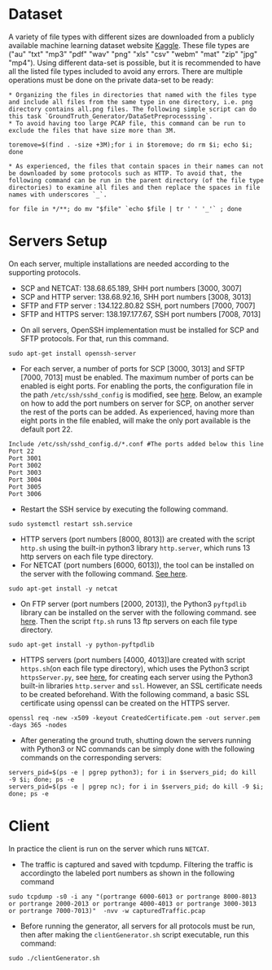 # Dataset
A variety of file types with different sizes are downloaded from a publicly available machine learning dataset website [Kaggle](https://www.kaggle.com/datasets). These file types are ("au" "txt" "mp3" "pdf" "wav" "png" "xls" "csv" "webm" "mat" "zip" "jpg" "mp4"). Using different data-set is possible, but it is recommended to have all the listed file types included to avoid any errors. There are multiple operations must be done on the private data-set to be ready:

    * Organizing the files in directories that named with the files type and include all files from the same type in one directory, i.e. png directory contains all.png files. The following simple script can do this task `GroundTruth_Generator/DataSetPreprocesssing`.
    * To avoid having too large PCAP file, this command can be run to exclude the files that have size more than 3M.
```
toremove=$(find . -size +3M);for i in $toremove; do rm $i; echo $i; done
```
    * As experienced, the files that contain spaces in their names can not be downloaded by some protocols such as HTTP. To avoid that, the following command can be run in the parent directory (of the file type directories) to examine all files and then replace the spaces in file names with underscores `_`.
```
for file in */**; do mv "$file" `echo $file | tr ' ' '_'` ; done
```
# Servers Setup
On each server, multiple installations are needed according to the supporting protocols.

- SCP and NETCAT: 138.68.65.189, SHH port numbers [3000, 3007]
- SCP and HTTP server: 138.68.92.16, SHH port numbers [3008, 3013]
- SFTP and FTP server : 134.122.80.82 SSH, port numbers [7000, 7007]
- SFTP and HTTPS server: 138.197.177.67, SSH port numbers [7008, 7013]

+ On all servers, OpenSSH implementation must be installed for SCP and SFTP protocols. For that, run this command.
```
sudo apt-get install openssh-server
```
+ For each server, a number of ports for SCP [3000, 3013] and SFTP [7000, 7013] must be enabled. The maximum number of ports can be enabled is eight ports. For enabling the ports, the configuration file in the path `/etc/ssh/sshd_config` is modified, see [here](https://askubuntu.com/questions/826765/opening-two-ports-at-once-in-ssh). Below, an example on how to add the port numbers on server for SCP, on another server the rest of the ports can be added. As experienced, having more than eight ports in the file enabled, will make the only port available is the default port 22.
```
Include /etc/ssh/sshd_config.d/*.conf #The ports added below this line
Port 22
Port 3001
Port 3002
Port 3003
Port 3004
Port 3005
Port 3006
```
+ Restart the SSH service by executing the following command.
```
sudo systemctl restart ssh.service
```
+ HTTP servers (port numbers [8000, 8013]) are created with the script `http.sh` using the built-in python3 library `http.server`, which runs 13 http servers on each file type directory.
+ For NETCAT (port numbers [6000, 6013]), the tool can be installed on the server with the following command. [See here](https://zoomadmin.com/HowToInstall/UbuntuPackage/netcat).
```
sudo apt-get install -y netcat
```
+ On FTP server (port numbers [2000, 2013]), the Python3 `pyftpdlib` library can be installed on the server with the following command. see [here](https://zoomadmin.com/HowToInstall/UbuntuPackage/python-pyftpdlib). Then the script `ftp.sh` runs 13 ftp servers on each file type directory.
```
sudo apt-get install -y python-pyftpdlib
```
+ HTTPS servers (port numbers [4000, 4013])are created with script `https.sh`(on each file type directory), which uses the Python3 script `httpsServer.py`, see [here](https://gist.github.com/stephenbradshaw/a2b72b5b58c93ca74b54f7747f18a481), for creating each server using the Python3 built-in libraries `http.server` and `ssl`. However, an SSL certificate needs to be created beforehand. With the following command, a basic SSL certificate using openssl can be created on the HTTPS server.
```
openssl req -new -x509 -keyout CreatedCertificate.pem -out server.pem -days 365 -nodes
```
+ After generating the ground truth, shutting down the servers running with Python3 or NC commands can be simply done with the following commands on the corresponding servers:
```
servers_pid=$(ps -e | pgrep python3); for i in $servers_pid; do kill -9 $i; done; ps -e
servers_pid=$(ps -e | pgrep nc); for i in $servers_pid; do kill -9 $i; done; ps -e
```

# Client
In practice the client is run on the server which runs `NETCAT`.
+ The traffic is captured and saved with tcpdump. Filtering the traffic is accordingto the labeled port numbers as shown in the following command
```
sudo tcpdump -s0 -i any "(portrange 6000-6013 or portrange 8000-8013 or portrange 2000-2013 or portrange 4000-4013 or portrange 3000-3013 or portrange 7000-7013)"  -nvv -w capturedTraffic.pcap
```
+ Before running the generator, all servers for all protocols must be run, then after making the `clientGenerator.sh` script executable, run this command:
```
sudo ./clientGenerator.sh
```
